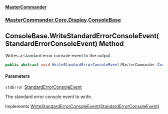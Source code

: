 #### [MasterCommander](MasterCommander.md 'MasterCommander')
### [MasterCommander.Core.Display](MasterCommander.md#MasterCommander.Core.Display 'MasterCommander.Core.Display').[ConsoleBase](ConsoleBase.md 'MasterCommander.Core.Display.ConsoleBase')

## ConsoleBase.WriteStandardErrorConsoleEvent(StandardErrorConsoleEvent) Method

Writes a standard error console event to the output.

```csharp
public abstract void WriteStandardErrorConsoleEvent(MasterCommander.Core.ConsoleEvents.StandardErrorConsoleEvent stdError);
```
#### Parameters

<a name='MasterCommander.Core.Display.ConsoleBase.WriteStandardErrorConsoleEvent(MasterCommander.Core.ConsoleEvents.StandardErrorConsoleEvent).stdError'></a>

`stdError` [StandardErrorConsoleEvent](StandardErrorConsoleEvent.md 'MasterCommander.Core.ConsoleEvents.StandardErrorConsoleEvent')

The standard error console event to write.

Implements [WriteStandardErrorConsoleEvent(StandardErrorConsoleEvent)](IConsole.WriteStandardErrorConsoleEvent(StandardErrorConsoleEvent).md 'MasterCommander.Core.Display.IConsole.WriteStandardErrorConsoleEvent(MasterCommander.Core.ConsoleEvents.StandardErrorConsoleEvent)')